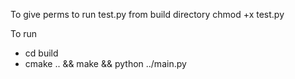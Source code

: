 
To give perms to run test.py from build directory
chmod +x test.py

To run 
 - cd build
 - cmake .. && make && python ../main.py